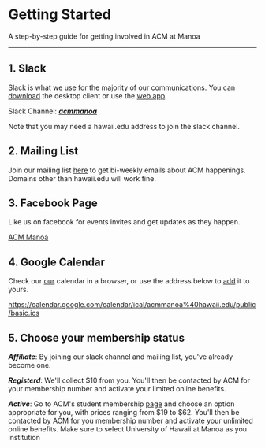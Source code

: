 # Getting Started
A step-by-step guide for getting involved in ACM at Manoa

---

## 1. Slack
Slack is what we use for the majority of our communications.
You can [download](https://slack.com/downloads) the desktop client or use the [web app](https://slack.com/).

Slack Channel: [***acmmanoa***](https://acmmanoa.slack.com/signup)

Note that you may need a hawaii.edu address to join the slack channel.

## 2. Mailing List

Join our mailing list [here](http://eepurl.com/bOCcTP) to get bi-weekly emails about ACM happenings. Domains other than hawaii.edu will work fine.

## 3. Facebook Page

Like us on facebook for events invites and get updates as they happen.

[ACM Manoa](https://www.facebook.com/ACM-at-Manoa-628133554020392)

## 4. Google Calendar

Check our [our](https://calendar.google.com/calendar/embed?src=acmmanoa%40hawaii.edu&ctz=Pacific/Honolulu) calendar in a browser, or use the address below to [add](https://support.google.com/calendar/answer/37100?co=GENIE.Platform%3DDesktop&hl=en) it to yours.

https://calendar.google.com/calendar/ical/acmmanoa%40hawaii.edu/public/basic.ics

## 5. Choose your membership status

***Affiliate***: By joining our slack channel and mailing list, you've already become one.

***Registerd***: We'll collect $10 from you. You'll then be contacted by ACM for your membership number and activate your limited online benefits.

***Active***: Go to ACM's student membership [page](http://www.acm.org/membership/student/) and choose an option appropriate for you, with prices ranging from $19 to $62. You'll then be contacted by ACM for you membership number and activate your unlimited online benefits. Make sure to select University of Hawaii at Manoa as you institution
